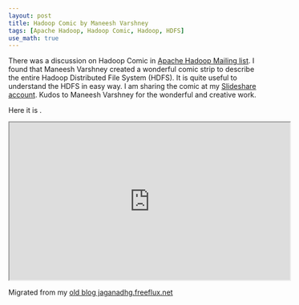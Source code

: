 ```yaml
---
layout: post
title: Hadoop Comic by Maneesh Varshney
tags: [Apache Hadoop, Hadoop Comic, Hadoop, HDFS]
use_math: true
---
```

There was a discussion on Hadoop Comic in [Apache Hadoop Mailing list](http://lucene.472066.n3.nabble.com/Hadoop-Comic-td3566916.html). I found that Maneesh Varshney created a wonderful comic strip to describe the entire Hadoop Distributed File System (HDFS). It is quite useful to understand the HDFS in easy way. 
I am sharing the comic at my [Slideshare account](http://www.slideshare.net/jaganadhg/hdfs-10509123). 
Kudos to Maneesh Varshney for the wonderful and creative work.

Here it is .

<iframe width="560" height="315" src="http://www.slideshare.net/jaganadhg/hdfs-10509123 frameborder="0"allowfullscreen></iframe>


Migrated from my [old blog jaganadhg.freeflux.net](https://web.archive.org/web/20160323193721/http://jaganadhg.freeflux.net/blog)
